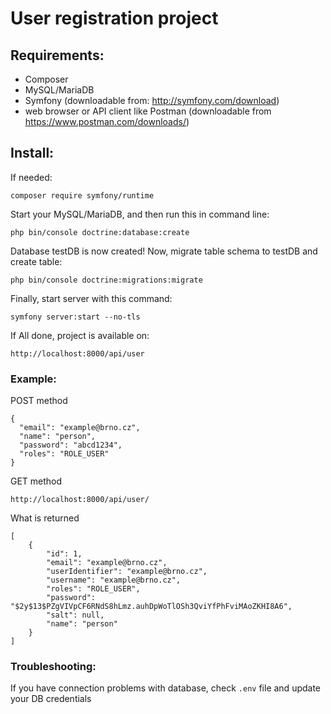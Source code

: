 User registration project
=============


## Requirements:
- Composer
- MySQL/MariaDB 
- Symfony (downloadable from: http://symfony.com/download)
- web browser or API client like Postman (downloadable from https://www.postman.com/downloads/)

## Install:

If needed:
```
composer require symfony/runtime
```

Start your MySQL/MariaDB, and then run this in command line:
```
php bin/console doctrine:database:create
```

Database testDB is now created! Now, migrate table schema to testDB and create table:
```
php bin/console doctrine:migrations:migrate
```

Finally, start server with this command:
```
symfony server:start --no-tls
```

If All done, project is available on:
```
http://localhost:8000/api/user
```

### Example:


POST method

```
{
  "email": "example@brno.cz",
  "name": "person",
  "password": "abcd1234",
  "roles": "ROLE_USER"
}
```

GET method

```
http://localhost:8000/api/user/
```
What is returned

```
[
    {
        "id": 1,
        "email": "example@brno.cz",
        "userIdentifier": "example@brno.cz",
        "username": "example@brno.cz",
        "roles": "ROLE_USER",
        "password": "$2y$13$PZgVIVpCF6RNdS8hLmz.auhDpWoTlOSh3QviYfPhFviMAoZKHI8A6",
        "salt": null,
        "name": "person"
    }
]
```

### Troubleshooting:

If you have connection problems with database, check ```.env``` file and update your DB credentials

